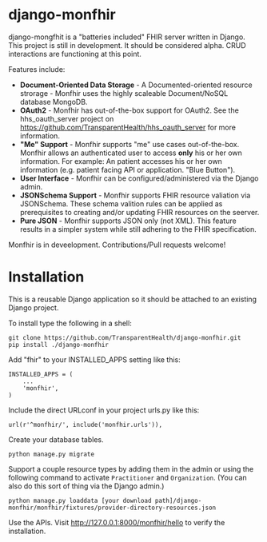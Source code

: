 django-monfhir
==============

django-mongfhit is a "batteries included" FHIR server written in Django. 
This project is still in development. It should be considered alpha. 
CRUD interactions are functioning at this point.

Features include:


* **Document-Oriented Data Storage** - A Documented-oriented resource strorage - Monfhir uses the highly scaleable Document/NoSQL database MongoDB.
* **OAuth2** - Monfhir has out-of-the-box support for OAuth2. See the  hhs_oauth_server project on https://github.com/TransparentHealth/hhs_oauth_server for more information.
* **"Me" Support** - Monfhir supports "me" use cases out-of-the-box.  Monfhir allows an authenticated user to access **only** his or her own information. For example: An patient accesses his or her own information (e.g. patient facing API or application. "Blue Button").
* **User Interface** - Monfhir can be configured/administered via the Django admin.
* **JSONSchema Support** - Monfhir supports FHIR resource valiation via  JSONSchema. These schema valition rules can be applied as prerequisites to creating and/or updating FHIR resources on the seerver.
* **Pure JSON** - Monfhir supports JSON only (not XML). This feature results in a simpler system while still adhering to the FHIR specification.



Monfhir is in deveelopment.  Contributions/Pull requests welcome!


Installation
============

This is a reusable Django application so it should be attached to an existing Django project.

To install type the following in a shell:

    git clone https://github.com/TransparentHealth/django-monfhir.git
    pip install ./django-monfhir
    

Add "fhir" to your INSTALLED_APPS setting like this:

    INSTALLED_APPS = (
        ...
        'monfhir',
    )

Include the direct URLconf in your project urls.py like this:

    url(r'^monfhir/', include('monfhir.urls')),


Create your database tables.


    python manage.py migrate

Support a couple resource types by adding them in the admin or 
using the following command to activate `Practitioner` and `Organization`. 
(You can also do this sort of thing via the Django admin.)


    python manage.py loaddata [your download path]/django-monfhir/monfhir/fixtures/provider-directory-resources.json


Use the APIs. Visit http://127.0.0.1:8000/monfhir/hello to verify the installation.

